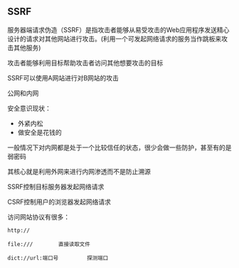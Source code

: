 ## SSRF

服务器端请求伪造（SSRF）是指攻击者能够从易受攻击的Web应用程序发送精心设计的请求对其他网站进行攻击。(利用一个可发起网络请求的服务当作跳板来攻击其他服务)

攻击者能够利用目标帮助攻击者访问其他想要攻击的目标

SSRF可以使用A网站进行对B网站的攻击

公网和内网

安全意识现状：

* 外紧内松
* 做安全是花钱的

一般情况下对内网都是处于一个比较信任的状态，很少会做一些防护，甚至有的是弱密码

其核心就是利用外网来进行内网渗透而不是防止溯源

SSRF控制目标服务器发起网络请求

CSRF控制用户的浏览器发起网络请求

访问网站协议有很多：

```
http://

file:///        直接读取文件

dict://url:端口号         探测端口
```














